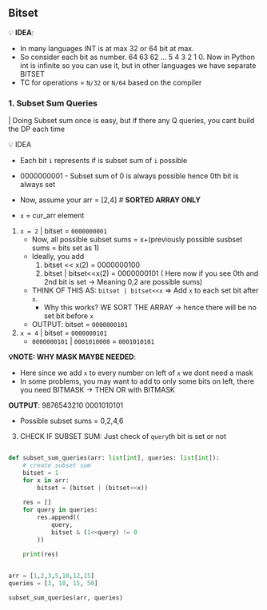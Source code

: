 ## Bitset

💡 **IDEA**: 
- In many languages INT is at max 32 or 64 bit at max. 
- So consider each bit as number. 64 63 62 ... 5 4 3 2 1 0. Now in Python int is infinite so you can use it, but in other languages we have separate BITSET
- TC for operations = `N/32` or `N/64` based on the compiler


### 1. Subset Sum Queries
| Doing Subset sum once is easy, but if there any Q queries, you cant build the DP each time

💡 IDEA
- Each bit `i` represents if is subset sum of `i` possible
- 0000000001 - Subset sum of 0 is always possible hence 0th bit is always set

- Now, assume your arr = [2,4] # **SORTED ARRAY ONLY**
- `x` = cur_arr element
1. `x = 2` | bitset = `0000000001`
    - Now, all possible subset sums = x+(previously possible susbset sums = bits set as 1)
    - Ideally, you add
        1. bitset << x(2) = 0000000100
        2. bitset | bitset<<x(2) = 0000000101 ( Here now if you see 0th and 2nd bit is set -> Meaning 0,2 are possible sums)
    - THINK OF THIS AS: `bitset | bitset<<x` => Add `x` to each set bit after `x`.
        - Why this works? WE SORT THE ARRAY -> hence there will be no set bit before `x`
    - OUTPUT: bitset = `0000000101`
2. `x = 4` | bitset = `0000000101`
    - `0000000101` | `0001010000` = `0001010101`

**💡NOTE: WHY MASK MAYBE NEEDED**: 
- Here since we add `x` to every number on left of `x` we dont need a mask
- In some problems, you may want to add to only some bits on left, there you need BITMASK -> THEN OR with BITMASK

**OUTPUT**: 
9876543210
0001010101
- Possible subset sums = 0,2,4,6

3. CHECK IF SUBSET SUM: Just check of `query`th bit is set or not

```py

def subset_sum_queries(arr: list[int], queries: list[int]):
    # create subset sum
    bitset = 1
    for x in arr:
        bitset = (bitset | (bitset<<x))
    
    res = []
    for query in queries:
        res.append((
            query,
            bitset & (1<<query) != 0
        ))
    
    print(res)


arr = [1,2,3,5,10,12,15]
queries = [3, 10, 15, 50]

subset_sum_queries(arr, queries)

```
